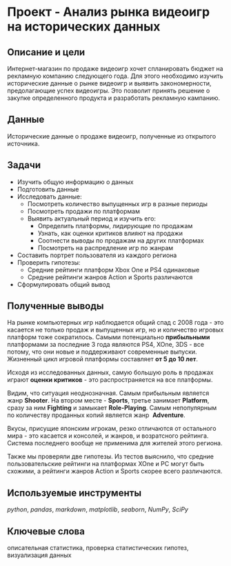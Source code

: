 # Проект - Анализ рынка видеоигр на исторических данных

## Описание и цели
Интернет-магазин по продаже видеоигр хочет спланировать бюджет на рекламную компанию следующего года. Для этого необходимо изучить исторические данные о рынке видеоигр и выявить закономерности, предолагающие успех видеоигры. Это позволит принять решение о закупке определенного продукта и разработать рекламную кампанию. 

## Данные
Исторические данные о продаже видеоигр, полученные из открытого источника. 

## Задачи
- Изучить общую информацию о данных 
- Подготовить данные
- Исследовать данные:
  - Посмотреть количество выпущенных игр в разные периоды
  - Посмотреть продажи по платформам 
  - Выявить актуальный период и изучить его:
    - Определить платформы, лидирующие по продажам
    - Узнать, как оценки критиков влияют на продажи
    - Соотнести выводы по продажам на других платформах
    - Посмотреть на распредление игр по жанрам
- Составить портрет пользователя из каждого региона
- Проверить гипотезы:
  - Средние рейтинги платформ Xbox One и PS4 одинаковые
  - Средние рейтинги жанров Action и Sports различаются
- Сформулировать общий вывод

## Полученные выводы
На рынке компьютерных игр наблюдается общий спад с 2008 года - это касается не только продаж и выпущенных игр, но и количество игровых платформ тоже сократилось. Самыми потенциально **прибыльными** платформами за последние 3 года являются PS4, XOne, 3DS - все потому, что они новые и поддерживают современные выпуски. Жизненный цикл игровой платформы составляет **от 5 до 10 лет**.

Исходя из исследованных данных, самую большую роль в продажах играют **оценки критиков** - это распространяется на все платформы. 

Видим, что ситуация неоднозначная. Самым прибыльным является жанр **Shooter**. На втором месте - **Sports**, третье занимает **Platform**, сразу за ним **Fighting** и замыкает **Role-Playing**. Самым непопулярным по количеству проданных копий является жанр  **Adventure**. 

Вкусы, присущие японским игрокам, резко отличаются от остального мира - это касается и консолей, и жанров, и возратсного рейтинга. Система последнего вообще не применима для жителей этого региона. 

Также мы проверяли две гипотезы. Из тестов выяснило, что средние пользовательские рейтинги на платформах XOne и PC могут быть схожими, а рейтинги жанров Action и Sports скорее всего различаются. 

## Используемые инструменты
*python*, *pandas*, *markdown*, *matplotlib*, *seaborn*, *NumPy*, *SciPy*

## Ключевые слова
описательная статистика, проверка статистических гипотез, визуализация данных
